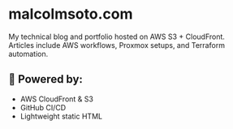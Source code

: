 # malcolmsoto.com

My technical blog and portfolio hosted on AWS S3 + CloudFront.  
Articles include AWS workflows, Proxmox setups, and Terraform automation.

## 🔧 Powered by:
- AWS CloudFront & S3
- GitHub CI/CD
- Lightweight static HTML

